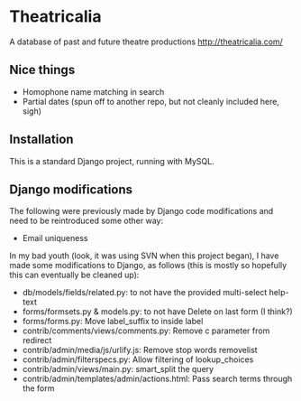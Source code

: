 Theatricalia
============

A database of past and future theatre productions
http://theatricalia.com/

Nice things
-----------

* Homophone name matching in search
* Partial dates (spun off to another repo, but not cleanly included here, sigh)

Installation
------------

This is a standard Django project, running with MySQL.

Django modifications
--------------------

The following were previously made by Django code modifications and need to be
reintroduced some other way:
* Email uniqueness

In my bad youth (look, it was using SVN when this project began), I have made
some modifications to Django, as follows (this is mostly so hopefully this can
eventually be cleaned up):

* db/models/fields/related.py: to not have the provided multi-select help-text
* forms/formsets.py & models.py: to not have Delete on last form (I think?)
* forms/forms.py: Move label_suffix to inside label
* contrib/comments/views/comments.py: Remove c parameter from redirect
* contrib/admin/media/js/urlify.js: Remove stop words removelist
* contrib/admin/filterspecs.py: Allow filtering of lookup_choices
* contrib/admin/views/main.py: smart_split the query
* contrib/admin/templates/admin/actions.html: Pass search terms through the form

